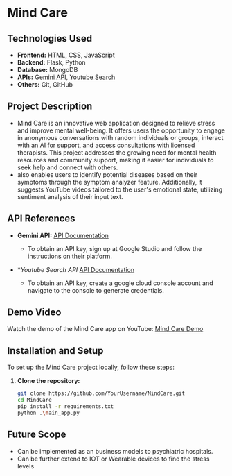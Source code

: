 # Mind Care

## Technologies Used
- **Frontend:** HTML, CSS, JavaScript
- **Backend:** Flask, Python
- **Database:** MongoDB
- **APIs:** [Gemini API](https://aistudio.google.com/apikey), [Youtube Search](https://console.cloud.google.com/apis/dashboard)
- **Others:** Git, GitHub

## Project Description
- Mind Care is an innovative web application designed to relieve stress and improve mental well-being. It offers users the opportunity to engage in anonymous conversations with random individuals or groups, interact with an AI for support, and access consultations with licensed therapists. This project addresses the growing need for mental health resources and community support, making it easier for individuals to seek help and connect with others.
-  also enables users to identify potential diseases based on their symptoms through the symptom analyzer feature. Additionally, it suggests YouTube videos tailored to the user's emotional state, utilizing sentiment analysis of their input text.

## API References
- **Gemini API:** [API Documentation](https://aistudio.google.com/apikey)
  - To obtain an API key, sign up at Google Studio and follow the instructions on their platform.
  
- **Youtube Search API* [API Documentation](https://console.cloud.google.com/apis/dashboard)
  - To obtain an API key, create a google cloud console account and navigate to the console to generate credentials.

## Demo Video
Watch the demo of the Mind Care app on YouTube: [Mind Care Demo](https://www.youtube.com/watch?v=example)

## Installation and Setup
To set up the Mind Care project locally, follow these steps:

1. **Clone the repository:**
   ```bash
   git clone https://github.com/YourUsername/MindCare.git
   cd MindCare
   pip install -r requirements.txt
   python .\main_app.py


## Future Scope
- Can be implemented as an business models to psychiatric hospitals.
- Can be further extend to IOT or Wearable devices to find the stress levels
